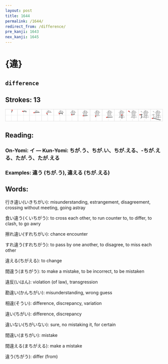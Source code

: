 ```yaml
---
layout: post
title: 1644
permalink: /1644/
redirect_from: /difference/
pre_kanji: 1643
nex_kanji: 1645
---
```


# {違}

## `difference`

## Strokes: 13

<div class="stroke"><img src="../images/E98195.png" /></div>

## Reading:

### On-Yomi: イ &mdash; Kun-Yomi: ちが.う、ちが.い、ちが.える、-ちが.える、たが.う、たが.える

### Examples: 違う (ちが.う), 違える (ちが.える)

## Words:

行き違い(いきちがい): misunderstanding, estrangement, disagreement, crossing without meeting, going astray

食い違う(くいちがう): to cross each other, to run counter to, to differ, to clash, to go awry

擦れ違い(すれちがい): chance encounter

すれ違う(すれちがう): to pass by one another, to disagree, to miss each other

違える(ちがえる): to change

間違う(まちがう): to make a mistake, to be incorrect, to be mistaken

違反(いはん): violation (of law), transgression

勘違い(かんちがい): misunderstanding, wrong guess

相違(そうい): difference, discrepancy, variation

違い(ちがい): difference, discrepancy

違いない(ちがいない): sure, no mistaking it, for certain

間違い(まちがい): mistake

間違える(まちがえる): make a mistake

違う(ちがう): differ (from)
